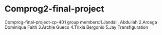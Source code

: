 # Comprog2-final-project
Comprog-final-project-cp-401
group members:1.Jandali, Abdullah
              2.Arcega Dominique Faith
              3.Archie Gueco
              4.Trixia Bergonio
              5.Jay Transfiguration
